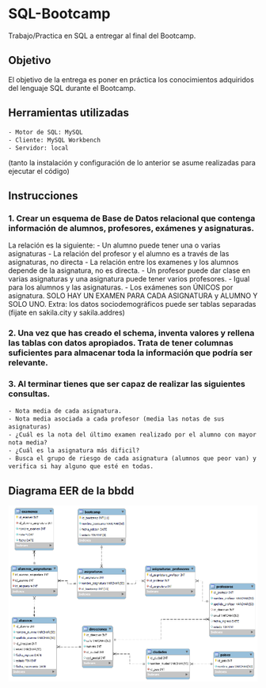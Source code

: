 # SQL-Bootcamp
Trabajo/Practica en SQL a entregar al final del Bootcamp. 
## Objetivo
El objetivo de la entrega es poner en práctica los conocimientos adquiridos del lenguaje SQL durante el Bootcamp.

## Herramientas utilizadas
    - Motor de SQL: MySQL
    - Cliente: MySQL Workbench
    - Servidor: local
(tanto la instalación y configuración de lo anterior se asume realizadas para ejecutar el código)

## Instrucciones
### 1. Crear un esquema de Base de Datos relacional que contenga información de alumnos, profesores, exámenes y asignaturas.
La relación es la siguiente: 
	- Un alumno puede tener una o varias asignaturas
	- La relación del profesor y el alumno es a través de las asignaturas, no directa
	- La relación entre los examenes y los alumnos depende de la asignatura, no es directa.
	- Un profesor puede dar clase en varias asignaturas y una asignatura puede tener varios profesores.
	- Igual para los alumnos y las asignaturas.
	- Los exámenes son ÚNICOS por asignatura. SOLO HAY UN EXAMEN PARA CADA ASIGNATURA y ALUMNO Y SOLO UNO.
	Extra: los datos sociodemográficos puede ser tablas separadas (fijate en sakila.city y sakila.addres)

### 2. Una vez que has creado el schema, inventa valores y rellena las tablas con datos apropiados. Trata de tener columnas suficientes para almacenar toda la información que podría ser relevante.

### 3. Al terminar tienes que ser capaz de realizar las siguientes consultas.
	- Nota media de cada asignatura.
	- Nota media asociada a cada profesor (media las notas de sus asignaturas)
    - ¿Cuál es la nota del último examen realizado por el alumno con mayor nota media?
    - ¿Cuál es la asignatura más dificil?
    - Busca el grupo de riesgo de cada asignatura (alumnos que peor van) y verifica si hay alguno que esté en todas.

## Diagrama EER de la bbdd
![image](https://github.com/metalkutz/SQL-Bootcamp/blob/81b4affb5ce33345cc918087becc4e5b02f76146/modelo/EER_diagram_idbootcamps.png)
